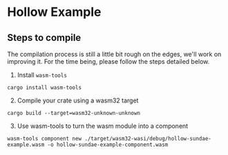# Hollow Example

## Steps to compile

The compilation process is still a little bit rough on the edges, we'll work on improving it. For the time being, please follow the steps detailed below.

1. Install `wasm-tools`

```
cargo install wasm-tools
```

2. Compile your crate using a wasm32 target

```
cargo build --target=wasm32-unknown-unknown
```

3. Use wasm-tools to turn the wasm module into a component

```
wasm-tools component new ./target/wasm32-wasi/debug/hollow-sundae-example.wasm -o hollow-sundae-example-component.wasm
```